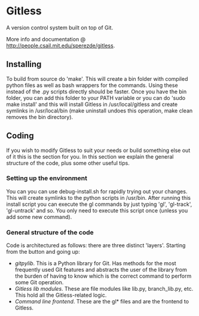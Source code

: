 Gitless
=======

A version control system built on top of Git.

More info and documentation @ <http://people.csail.mit.edu/sperezde/gitless>.


Installing
----------

To build from source do 'make'. This will create a bin folder with compiled
python files as well as bash wrappers for the commands. Using these instead of
the .py scripts directly should be faster. Once you have the bin folder, you
can add this folder to your PATH variable or you can do 'sudo make install' and
this will install Gitless in /usr/local/gitless and create symlinks in
/usr/local/bin (make uninstall undoes this operation, make clean removes the
bin directory).


Coding
------

If you wish to modify Gitless to suit your needs or build something else out of
it this is the section for you. In this section we explain the general structure
of the code, plus some other useful tips.


### Setting up the environment

You can you can use debug-install.sh for rapidly trying out your changes.
This will create symlinks to the python scripts in /usr/bin. After running this
install script you can execute the gl commands by just typing 'gl', 'gl-track',
'gl-untrack' and so. You only need to execute this script once (unless you add
some new command).


### General structure of the code

Code is architectured as follows: there are three distinct 'layers'. Starting
from the button and going up:

* *gitpylib*. This is a Python library for Git. Has methods for the most 
  frequently used Git features and abstracts the user of the library from the
  burden of having to know which is the correct command to perform some Git
  operation.
* *Gitless lib modules*. These are file modules like lib.py, branch\_lib.py,
  etc. This hold all the Gitless-related logic.
* *Command line frontend*. These are the gl\* files and are the frontend to
  Gitless.
